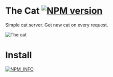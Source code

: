 The Cat [![NPM version][NPMIMGURL]][NPMURL]
===============
[NPMIMGURL]:                https://badge.fury.io/js/thecat.png
[NPM_INFO_IMG]:             https://nodei.co/npm/thecat.png?downloads=true&&stars
[NPMURL]:                   https://npmjs.org/package/thecat
[NPM_INFO_URL]:             https://npmjs.org/package/thecat "npm"
Simple cat server. Get new cat on every request.

![The cat](http://cat.cloudcmd.io/cat.png)

Install
===============
[![NPM_INFO][NPM_INFO_IMG]][NPM_INFO_URL]
